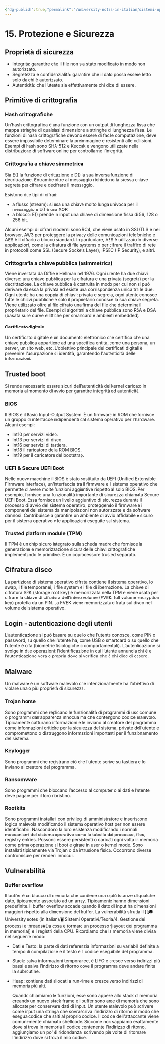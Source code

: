 ```yaml
---
{"dg-publish":true,"permalink":"/university-notes-in-italian/sistemi-operativi/teoria/15-protezione-e-sicurezza/","created":"2023-05-19T21:55:40.589+02:00","updated":"2023-06-24T14:49:30.584+02:00"}
---
```


# 15. Protezione e Sicurezza
## Proprietà di sicurezza
- Integrità: garantire che il file non sia stato modificato in modo non autorizzato.
- Segretezza e confidenzialità: garantire che il dato possa essere letto solo da chi è autorizzato.
- Autenticità: che l’utente sia effettivamente chi dice di essere.

## Primitive di crittografia
### Hash crittografiche
Un’hash crittografica è una funzione con un output di lunghezza fissa che mappa stringhe di qualsiasi dimensione a stringhe di lunghezza fissa. Le funzioni di hash crittografiche devono essere di facile computazione, deve essere impossibile determinare la preimmagine e resistenti alle collisioni.
Esempi di hash sono SHA-512 e Keccak e vengono utilizzate nella distribuzione di software online per controllarne l’integrità.

### Crittografia a chiave simmetrica
Sia E() la funzione di crittazione e D() la sua inversa funzione di decrittazione. Entrambe oltre al messaggio richiedono la stessa chiave segreta per cifrare e decifrare il messaggio. 

Esistono due tipi di cifrari: 
- a flusso (stream): si usa una chiave molto lunga univoca per il messaggio e E() è una XOR
- a blocco: E() prende in input una chiave di dimensione fissa di 56, 128 o 256 bit.

Alcuni esempi di cifrari moderni sono RC4, che viene usato in SSL/TLS e nei browser, A5/3 per proteggere la privacy delle comunicazioni telefoniche e AES è il cifrario a blocco standard.
In particolare, AES è utilizzato in diverse applicazioni, come la cifratura di file systems o per cifrare il traffico di rete in protocolli come SSL (Secure Sockets Layer), IPSEC (IP Security), e altri.

### Crittografia a chiave pubblica (asimmetrica)
Viene inventata da Diffie e Hellman nel 1976. Ogni utente ha due chiavi diverse: una chiave pubblica per la cifratura e una privata (segreta) per la decrittazione. La chiave pubblica è costruita in modo per cui non si può derivare da essa la privata ed esiste una corrispondenza unica tra le due. Ogni utente ha una coppia di chiavi: privata e segreta, ogni utente conosce tutte le chiavi pubbliche e solo il proprietario conosce la sua chiave segreta. Viene utilizzato oltre al file cifrato una firma del file che determina il proprietario del file. Esempi di algoritmi a chiave pubblica sono RSA e DSA (basata sulle curve ellittiche per smartcard e ambienti embedded).

#### Certificato digitale
Un certificato digitale è un documento elettronico che certifica che una chiave pubblica appartiene ad una specifica entità, come una persona, un server, un sito web, etc. L'obiettivo principale dei certificati digitali è prevenire l'usurpazione di identità, garantendo l'autenticità delle informazioni.

## Trusted boot
Si rende necessario essere sicuri dell’autenticità del kernel caricato in memoria al momento di avvio per garantire integrità ed autenticità.

### BIOS
Il BIOS è il Basic Input-Output System. È un firmware in ROM che fornisce un gruppo di interfacce indipendenti dal sistema operativo per l’hardware. Alcuni esempi:
- Int10 per servizi video.
- Int13 per servizi di disco.
- Int16 per servizi di tastiera.
- Int18 il caricatore della ROM BIOS.
- Int19 per il caricatore del bootstrap.

### UEFI & Secure UEFI Boot
Nelle nuove macchine il BIOS è stato sostituito da UEFI (Unified Extensible Firmware Interface), un'interfaccia tra il firmware e il sistema operativo che permette di avere molte funzioni aggiuntive rispetto al solo BIOS. Per esempio, fornisce una funzionalità importante di sicurezza chiamata Secure UEFI Boot. Essa fornisce un livello aggiuntivo di sicurezza durante il processo di avvio del sistema operativo, proteggendo il firmware e i componenti del sistema da manipolazioni non autorizzate e da software dannosi. Contribuisce a garantire un ambiente di avvio affidabile e sicuro per il sistema operativo e le applicazioni eseguite sul sistema.

### Trusted platform module (TPM)
Il TPM è un chip sicuro integrato sulla scheda madre che fornisce la generazione e memorizzazione sicura delle chiavi crittografiche implementando le primitive. È un coprocessore trusted separato.

## Cifratura disco
La partizione di sistema operativo cifrata contiene il sistema operativo, lo swap, i file temporanei, il file system e i file di ibernazione. La chiave di cifratura SRK (storage root key) è memorizzata nella TPM e viene usata per cifrare la chiave di cifratura dell’intero volume (FVEK: full volume encryption key) protetta da un PIN. La FVEK viene memorizzata cifrata sul disco nel volume del sistema operativo.

## Login - autenticazione degli utenti
L’autenticazione si può basare su quello che l’utente conosce, come PIN o password, su quello che l'utente ha, come USB o smartcard o su quello che l’utente è o fa (biometrie fisiologiche o comportamentali).
L’autenticazione si svolge in due operazioni: l’identificazione in cui l’utente annuncia chi è e l’autenticazione vera e propria dove si verifica che è chi dice di essere.

## Malware
Un malware è un software malevolo che intenzionalmente ha l’obiettivo di violare una o più proprietà di sicurezza.

### Trojan horse
Sono programmi che replicano le funzionalità di programmi di uso comune o programmi dall’apparenza innocua ma che contengono codice malevolo. Tipicamente catturano informazioni e le inviano al creatore del programma come informazioni critiche per la sicurezza del sistema, private dell’utente e compromettono o distruggono informazioni importanti per il funzionamento del sistema.

### Keylogger
Sono programmi che registrano ciò che l’utente scrive su tastiera e lo inviano al creatore del programma.

### Ransomware
Sono programmi che bloccano l’accesso al computer o ai dati e l’utente deve pagare per il loro ripristino.

### Rootkits
Sono programmi installati con privilegi di amministratore e inseriscono logica malevola modificando il sistema operativo host per non essere identificabili. Nascondono la loro esistenza modificando i normali meccanismi del sistema operativo come le tabelle dei processo, files, registry entries. Possono essere persistenti o caricati ogni volta in memoria come prima operazione al boot e girare in user o kernel mode. Sono installati tipicamente via Trojan o da intrusione fisica. Occorrono diverse contromisure per renderli innocui.

## Vulnerabilità
### Buffer overflow
Il buffer è un blocco di memoria che contiene una o più istanze di qualche dato, tipicamente associato ad un array. Tipicamente hanno dimensioni predefinite. Il buffer overflow accade quando il dato di input ha dimensioni maggiori rispetto alla dimensione del buffer. La vulnerabilità sfrutta il [[🎓 University notes (in Italian)/🖥️ Sistemi Operativi/Teoria/4. Gestione dei processi e threads#Da cosa è formato un processo?\|layout del programma in memoria]] e i registri della CPU. 
Ricordiamo che la memoria viene divisa nel seguente modo:
- Dati e Testo: la parte di dati referenzia informazioni su variabili definite a tempo di compilazione e il testo è il codice eseguibile del programma. 
- Stack: salva informazioni temporanee, è LIFO e cresce verso indirizzi più bassi e salva l’indirizzo di ritorno dove il programma deve andare finita la subroutine.
- Heap: contiene dati allocati a run-time e cresce verso indirizzi di memoria più alti. 
  
  Quando chiamiamo le funzioni, esse sono appese allo stack di memoria creando un nuovo stack frame e i buffer sono aree di memoria che sono allocate per conservare dati di input. Un utente malevolo può scrivere come input una stringa che sovrascriva l’indirizzo di ritorno in modo che esegua codice che salti al proprio codice. Il codice dell'attaccante viene comunemente chiamato shellcode. Siccome non sappiamo esattamente dove si trova in memoria il codice contenente l'indirizzo di ritorno, aggiungiamo un po' di ridondanza, scrivendo più volte di ritornare l'indirizzo dove si trova il mio codice. 